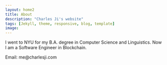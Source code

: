 ```yaml
---
layout: home2
title: About
description: "Charles Ji's website"
tags: [Jekyll, theme, responsive, blog, template]
image:
---
```


<p>
    I went to NYU for my B.A. degree in Computer Science and Linguistics. Now I am a Software Engineer in Blockchain.
</p>

<p>
Email: me@charlesji.com
</p>
